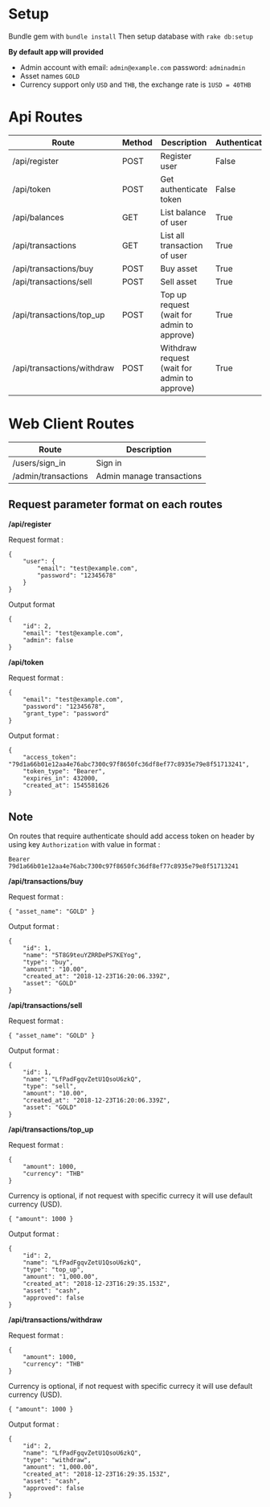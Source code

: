 # Setup
Bundle gem with `bundle install`
Then setup database with  `rake db:setup`

**By default app will provided**
  - Admin account with
    email: `admin@example.com`
    password: `adminadmin`
  - Asset names `GOLD`
  - Currency support only `USD` and `THB`, the exchange rate is  `1USD = 40THB`

# Api Routes
| Route | Method | Description | Authenticate |
| ------ | ------ | ------ | ------ |
| /api/register | POST | Register user | False |
| /api/token | POST | Get authenticate token | False |
| /api/balances | GET | List balance of user| True |
| /api/transactions | GET | List all transaction of user | True |
| /api/transactions/buy | POST | Buy asset | True |
| /api/transactions/sell | POST | Sell asset | True |
| /api/transactions/top_up | POST | Top up request (wait for admin to approve) | True |
| /api/transactions/withdraw | POST | Withdraw request (wait for admin to approve) | True |

# Web Client Routes
| Route | Description |
| ------ | ------ |
| /users/sign_in | Sign in |
| /admin/transactions | Admin manage transactions |

## Request parameter format on each routes
**/api/register**

Request format :
```
{
    "user": {
        "email": "test@example.com",
        "password": "12345678"
    }
}
```
Output format
```
{
    "id": 2,
    "email": "test@example.com",
    "admin": false
}
```

**/api/token**

Request format :
```
{
    "email": "test@example.com",
    "password": "12345678",
    "grant_type": "password"
}
```
Output format :
```
{
    "access_token": "79d1a66b01e12aa4e76abc7300c97f8650fc36df8ef77c8935e79e8f51713241",
    "token_type": "Bearer",
    "expires_in": 432000,
    "created_at": 1545581626
}
```
## **Note**
On routes that require authenticate should add access token on header by using key `Authorization` with value in format :
```
Bearer 79d1a66b01e12aa4e76abc7300c97f8650fc36df8ef77c8935e79e8f51713241
```
**/api/transactions/buy**

Request format :
```
{ "asset_name": "GOLD" }
```
Output format :
```
{
    "id": 1,
    "name": "5T8G9teuYZRRDePS7KEYog",
    "type": "buy",
    "amount": "10.00",
    "created_at": "2018-12-23T16:20:06.339Z",
    "asset": "GOLD"
}
```
**/api/transactions/sell**

Request format :
```
{ "asset_name": "GOLD" }
```
Output format :
```
{
    "id": 1,
    "name": "LfPadFgqvZetU1QsoU6zkQ",
    "type": "sell",
    "amount": "10.00",
    "created_at": "2018-12-23T16:20:06.339Z",
    "asset": "GOLD"
}
```
**/api/transactions/top_up**

Request format :
```
{
    "amount": 1000,
    "currency": "THB"
}
```
Currency is optional, if not request with specific currecy it will use default currency (USD).
```
{ "amount": 1000 }
```

Output format :
```
{
    "id": 2,
    "name": "LfPadFgqvZetU1QsoU6zkQ",
    "type": "top_up",
    "amount": "1,000.00",
    "created_at": "2018-12-23T16:29:35.153Z",
    "asset": "cash",
    "approved": false
}
```

**/api/transactions/withdraw**

Request format :
```
{
    "amount": 1000,
    "currency": "THB"
}
```
Currency is optional, if not request with specific currecy it will use default currency (USD).
```
{ "amount": 1000 }
```

Output format :
```
{
    "id": 2,
    "name": "LfPadFgqvZetU1QsoU6zkQ",
    "type": "withdraw",
    "amount": "1,000.00",
    "created_at": "2018-12-23T16:29:35.153Z",
    "asset": "cash",
    "approved": false
}
```
